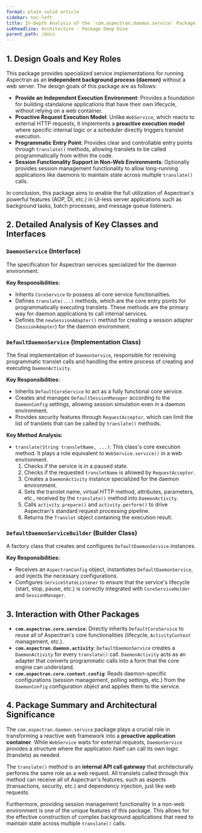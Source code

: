 ```yaml
---
format: plate solid article
sidebar: toc-left
title: In-Depth Analysis of the `com.aspectran.daemon.service` Package
subheadline: Architecture - Package Deep Dive
parent_path: /docs
---
```


## 1. Design Goals and Key Roles

This package provides specialized service implementations for running Aspectran as an **independent background process (daemon)** without a web server. The design goals of this package are as follows:

-   **Provide an Independent Execution Environment**: Provides a foundation for building standalone applications that have their own lifecycle, without relying on a web container.
-   **Proactive Request Execution Model**: Unlike `WebService`, which reacts to external HTTP requests, it implements a **proactive execution model** where specific internal logic or a scheduler directly triggers translet execution.
-   **Programmatic Entry Point**: Provides clear and controllable entry points through `translate()` methods, allowing translets to be called programmatically from within the code.
-   **Session Functionality Support in Non-Web Environments**: Optionally provides session management functionality to allow long-running applications like daemons to maintain state across multiple `translate()` calls.

In conclusion, this package aims to enable the full utilization of Aspectran's powerful features (AOP, DI, etc.) in UI-less server applications such as background tasks, batch processes, and message queue listeners.

## 2. Detailed Analysis of Key Classes and Interfaces

### `DaemonService` (Interface)

The specification for Aspectran services specialized for the daemon environment.

**Key Responsibilities:**
-   Inherits `CoreService` to possess all core service functionalities.
-   Defines `translate(...)` methods, which are the core entry points for programmatically executing translets. These methods are the primary way for daemon applications to call internal services.
-   Defines the `newSessionAdapter()` method for creating a session adapter (`SessionAdapter`) for the daemon environment.

### `DefaultDaemonService` (Implementation Class)

The final implementation of `DaemonService`, responsible for receiving programmatic translet calls and handling the entire process of creating and executing `DaemonActivity`.

**Key Responsibilities:**
-   Inherits `DefaultCoreService` to act as a fully functional core service.
-   Creates and manages `DefaultSessionManager` according to the `DaemonConfig` settings, allowing session simulation even in a daemon environment.
-   Provides security features through `RequestAcceptor`, which can limit the list of translets that can be called by `translate()` methods.

**Key Method Analysis:**
-   `translate(String transletName, ...)`: This class's core execution method. It plays a role equivalent to `WebService.service()` in a web environment.
    1.  Checks if the service is in a paused state.
    2.  Checks if the requested `transletName` is allowed by `RequestAcceptor`.
    3.  Creates a `DaemonActivity` instance specialized for the daemon environment.
    4.  Sets the translet name, virtual HTTP method, attributes, parameters, etc., received by the `translate()` method into `DaemonActivity`.
    5.  Calls `activity.prepare()` and `activity.perform()` to drive Aspectran's standard request processing pipeline.
    6.  Returns the `Translet` object containing the execution result.

### `DefaultDaemonServiceBuilder` (Builder Class)

A factory class that creates and configures `DefaultDaemonService` instances.

**Key Responsibilities:**
-   Receives an `AspectranConfig` object, instantiates `DefaultDaemonService`, and injects the necessary configurations.
-   Configures `ServiceStateListener` to ensure that the service's lifecycle (start, stop, pause, etc.) is correctly integrated with `CoreServiceHolder` and `SessionManager`.

## 3. Interaction with Other Packages

-   **`com.aspectran.core.service`**: Directly inherits `DefaultCoreService` to reuse all of Aspectran's core functionalities (lifecycle, `ActivityContext` management, etc.).
-   **`com.aspectran.daemon.activity`**: `DefaultDaemonService` creates a `DaemonActivity` for every `translate()` call. `DaemonActivity` acts as an adapter that converts programmatic calls into a form that the core engine can understand.
-   **`com.aspectran.core.context.config`**: Reads daemon-specific configurations (session management, polling settings, etc.) from the `DaemonConfig` configuration object and applies them to the service.

## 4. Package Summary and Architectural Significance

The `com.aspectran.daemon.service` package plays a crucial role in transforming a reactive web framework into a **proactive application container**. While `WebService` waits for external requests, `DaemonService` provides a structure where the application itself can call its own logic (translets) as needed.

The `translate()` method is an **internal API call gateway** that architecturally performs the same role as a web request. All translets called through this method can receive all of Aspectran's features, such as aspects (transactions, security, etc.) and dependency injection, just like web requests.

Furthermore, providing session management functionality in a non-web environment is one of the unique features of this package. This allows for the effective construction of complex background applications that need to maintain state across multiple `translate()` calls.
